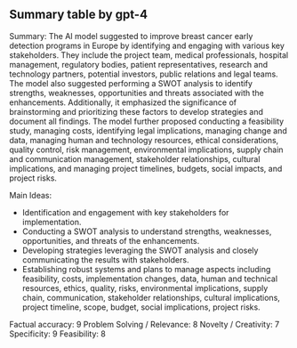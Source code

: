 ## Summary table by gpt-4
Summary: 
The AI model suggested to improve breast cancer early detection programs in Europe by identifying and engaging with various key stakeholders. They include the project team, medical professionals, hospital management, regulatory bodies, patient representatives, research and technology partners, potential investors, public relations and legal teams. The model also suggested performing a SWOT analysis to identify strengths, weaknesses, opportunities and threats associated with the enhancements. Additionally, it emphasized the significance of brainstorming and prioritizing these factors to develop strategies and document all findings. The model further proposed conducting a feasibility study, managing costs, identifying legal implications, managing change and data, managing human and technology resources, ethical considerations, quality control, risk management, environmental implications, supply chain and communication management, stakeholder relationships, cultural implications, and managing project timelines, budgets, social impacts, and project risks.

Main Ideas: 
- Identification and engagement with key stakeholders for implementation.
- Conducting a SWOT analysis to understand strengths, weaknesses, opportunities, and threats of the enhancements.
- Developing strategies leveraging the SWOT analysis and closely communicating the results with stakeholders.  
- Establishing robust systems and plans to manage aspects including feasibility, costs, implementation changes, data, human and technical resources, ethics, quality, risks, environmental implications, supply chain, communication, stakeholder relationships, cultural implications, project timeline, scope, budget, social implications, project risks.

Factual accuracy: 9
Problem Solving / Relevance: 8
Novelty / Creativity: 7
Specificity: 9
Feasibility: 8